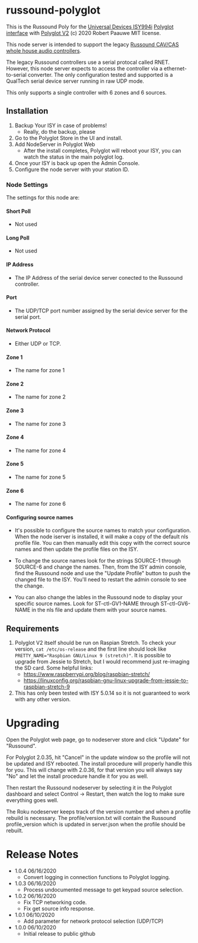 
# russound-polyglot

This is the Russound Poly for the [Universal Devices ISY994i](https://www.universal-devices.com/residential/ISY) [Polyglot interface](http://www.universal-devices.com/developers/polyglot/docs/) with  [Polyglot V2](https://github.com/Einstein42/udi-polyglotv2)
(c) 2020 Robert Paauwe
MIT license.

This node server is intended to support the legacy [Russound CAV/CAS whole house audio controllers](http://www.russound.com/).

The legacy Russound controllers use a serial protocal called RNET. However, this node server expects to access the controller via a ethernet-to-serial converter. The only configuration tested and supported is a QualTech serial device server running in raw UDP mode.

This only supports a single controller with 6 zones and 6 sources.

## Installation

1. Backup Your ISY in case of problems!
   * Really, do the backup, please
2. Go to the Polyglot Store in the UI and install.
3. Add NodeServer in Polyglot Web
   * After the install completes, Polyglot will reboot your ISY, you can watch the status in the main polyglot log.
4. Once your ISY is back up open the Admin Console.
5. Configure the node server with your station ID.

### Node Settings
The settings for this node are:

#### Short Poll
   * Not used
#### Long Poll
   * Not used

#### IP Address
   * The IP Address of the serial device server conected to the Russound controller. 
#### Port
   * The UDP/TCP port number assigned by the serial device server for the serial port.
#### Network Protocol
   * Either UDP or TCP.
#### Zone 1
   * The name for zone 1
#### Zone 2
   * The name for zone 2
#### Zone 3
   * The name for zone 3
#### Zone 4
   * The name for zone 4
#### Zone 5
   * The name for zone 5
#### Zone 6
   * The name for zone 6

#### Configuring source names
   * It's possible to configure the source names to match your configuration. When the node iserver is installed, it will make a copy of the default nls profile file. You can then manually edit this copy with the correct source names and then update the profile files on the ISY.

   * To change the source names look for the strings SOURCE-1 through SOURCE-6 and change
 the names.  Then, from the ISY admin console, find the Russound node and use the "Update Profile" button to push the changed file to the ISY. You'll need to restart the admin console to see the change.

   * You can also change the lables in the Russound node to display your specific source names.  Look for ST-ctl-GV1-NAME through ST-ctl-GV6-NAME in the nls file and update them with your source names.


## Requirements

1. Polyglot V2 itself should be run on Raspian Stretch.
  To check your version, ```cat /etc/os-release``` and the first line should look like
  ```PRETTY_NAME="Raspbian GNU/Linux 9 (stretch)"```. It is possible to upgrade from Jessie to
  Stretch, but I would recommend just re-imaging the SD card.  Some helpful links:
   * https://www.raspberrypi.org/blog/raspbian-stretch/
   * https://linuxconfig.org/raspbian-gnu-linux-upgrade-from-jessie-to-raspbian-stretch-9
2. This has only been tested with ISY 5.0.14 so it is not guaranteed to work with any other version.

# Upgrading

Open the Polyglot web page, go to nodeserver store and click "Update" for "Russound".

For Polyglot 2.0.35, hit "Cancel" in the update window so the profile will not be updated and ISY rebooted.  The install procedure will properly handle this for you.  This will change with 2.0.36, for that version you will always say "No" and let the install procedure handle it for you as well.

Then restart the Russound nodeserver by selecting it in the Polyglot dashboard and select Control -> Restart, then watch the log to make sure everything goes well.

The Roku nodeserver keeps track of the version number and when a profile rebuild is necessary.  The profile/version.txt will contain the Russound profile_version which is updated in server.json when the profile should be rebuilt.

# Release Notes

- 1.0.4 06/16/2020
   - Convert logging in connection functions to Polyglot logging.
- 1.0.3 06/16/2020
   - Process undocumented message to get keypad source selection.
- 1.0.2 06/16/2020
   - Fix TCP networking code.
   - Fix get source info response.
- 1.0.1 06/10/2020
   - Add parameter for network protocol selection (UDP/TCP)
- 1.0.0 06/10/2020
   - Initial release to public github
